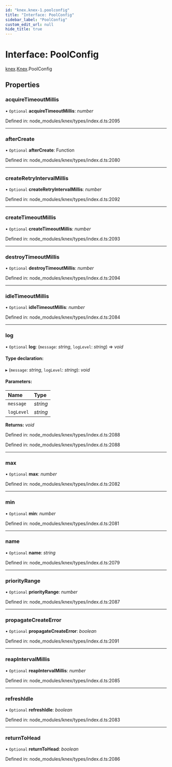 ```yaml
---
id: "knex.knex-1.poolconfig"
title: "Interface: PoolConfig"
sidebar_label: "PoolConfig"
custom_edit_url: null
hide_title: true
---
```


# Interface: PoolConfig

[knex](../modules/knex.md).[Knex](../modules/knex.knex-1.md).PoolConfig

## Properties

### acquireTimeoutMillis

• `Optional` **acquireTimeoutMillis**: *number*

Defined in: node_modules/knex/types/index.d.ts:2095

___

### afterCreate

• `Optional` **afterCreate**: Function

Defined in: node_modules/knex/types/index.d.ts:2080

___

### createRetryIntervalMillis

• `Optional` **createRetryIntervalMillis**: *number*

Defined in: node_modules/knex/types/index.d.ts:2092

___

### createTimeoutMillis

• `Optional` **createTimeoutMillis**: *number*

Defined in: node_modules/knex/types/index.d.ts:2093

___

### destroyTimeoutMillis

• `Optional` **destroyTimeoutMillis**: *number*

Defined in: node_modules/knex/types/index.d.ts:2094

___

### idleTimeoutMillis

• `Optional` **idleTimeoutMillis**: *number*

Defined in: node_modules/knex/types/index.d.ts:2084

___

### log

• `Optional` **log**: (`message`: *string*, `logLevel`: *string*) => *void*

#### Type declaration:

▸ (`message`: *string*, `logLevel`: *string*): *void*

#### Parameters:

Name | Type |
:------ | :------ |
`message` | *string* |
`logLevel` | *string* |

**Returns:** *void*

Defined in: node_modules/knex/types/index.d.ts:2088

Defined in: node_modules/knex/types/index.d.ts:2088

___

### max

• `Optional` **max**: *number*

Defined in: node_modules/knex/types/index.d.ts:2082

___

### min

• `Optional` **min**: *number*

Defined in: node_modules/knex/types/index.d.ts:2081

___

### name

• `Optional` **name**: *string*

Defined in: node_modules/knex/types/index.d.ts:2079

___

### priorityRange

• `Optional` **priorityRange**: *number*

Defined in: node_modules/knex/types/index.d.ts:2087

___

### propagateCreateError

• `Optional` **propagateCreateError**: *boolean*

Defined in: node_modules/knex/types/index.d.ts:2091

___

### reapIntervalMillis

• `Optional` **reapIntervalMillis**: *number*

Defined in: node_modules/knex/types/index.d.ts:2085

___

### refreshIdle

• `Optional` **refreshIdle**: *boolean*

Defined in: node_modules/knex/types/index.d.ts:2083

___

### returnToHead

• `Optional` **returnToHead**: *boolean*

Defined in: node_modules/knex/types/index.d.ts:2086
